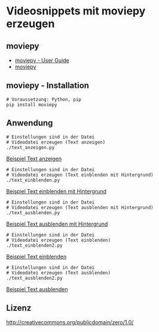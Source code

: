 # Videosnippets mit moviepy erzeugen

## moviepy

* [moviepy - User Guide](https://zulko.github.io/moviepy/index.html)
* [moviepy](https://github.com/Zulko/moviepy)

## moviepy - Installation

```
# Voraussetzung: Python, pip
pip install moviepy
```

## Anwendung

```
# Einstellungen sind in der Datei
# Videodatei erzeugen (Text anzeigen)
./text_anzeigen.py
```

[Beispiel Text anzeigen](https://www.youtube-nocookie.com/embed/nVwOiZe8R7o)

```
# Einstellungen sind in der Datei
# Videodatei erzeugen (Text einblenden mit Hintergrund)
./text_einblenden.py
```

[Beispiel Text einblenden mit Hintergrund](https://www.youtube-nocookie.com/embed/ZgdbK-VZk1Y)

```
# Einstellungen sind in der Datei
# Videodatei erzeugen (Text ausblenden mit Hintergrund)
./text_ausblenden.py
```

[Beispiel Text ausblenden mit Hintergrund](https://www.youtube-nocookie.com/embed/rWmLBh07W3A)

```
# Einstellungen sind in der Datei
# Videodatei erzeugen (Text einblenden)
./text_einblenden2.py
```

[Beispiel Text einblenden](https://www.youtube-nocookie.com/embed/DLKJqM4pidQ)

```
# Einstellungen sind in der Datei
# Videodatei erzeugen (Text ausblenden)
./text_ausblenden2.py
```

[Beispiel Text ausblenden](https://www.youtube-nocookie.com/embed/z160uuOiFQk)


## Lizenz

http://creativecommons.org/publicdomain/zero/1.0/
